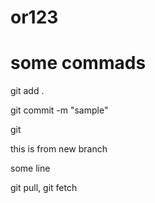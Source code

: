 # or123

# some commads

git add .

git commit -m "sample"

git

this is from new branch

some line

git pull, git fetch
